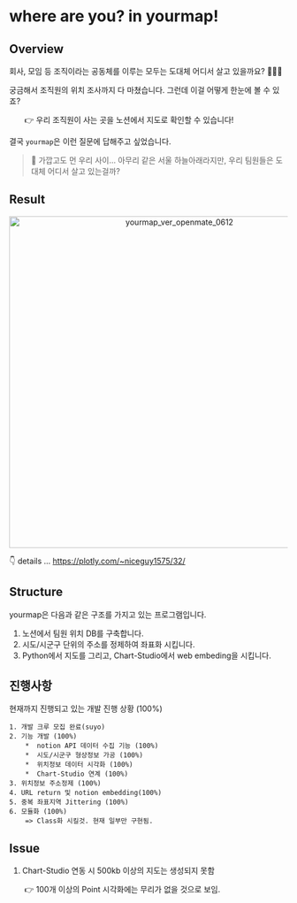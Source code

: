 # where are you? in yourmap!

## Overview

회사, 모임 등 조직이라는 공동체를 이루는 모두는 도대체 어디서 살고 있을까요? 🤷🏻‍♀️

궁금해서 조직원의 위치 조사까지 다 마쳤습니다. 그런데 이걸 어떻게 한눈에 볼 수 있죠?

&nbsp;&nbsp;&nbsp;&nbsp;&nbsp;&nbsp; 👉 우리 조직원이 사는 곳을 노션에서 지도로 확인할 수 있습니다!

결국 `yourmap`은 이런 질문에 답해주고 싶었습니다.

> 🤔 가깝고도 먼 우리 사이... 아무리 같은 서울 하늘아래라지만, 우리 팀원들은 도대체 어디서 살고 있는걸까?
 
 
## Result

<div>
    <a href="https://plotly.com/~niceguy1575/32/?share_key=R0pz3e7CrJBD4pSKM2azV6" target="_blank" title="yourmap_ver_openmate_0612" style="display: block; text-align: center;"><img src="https://plotly.com/~niceguy1575/32.png?share_key=R0pz3e7CrJBD4pSKM2azV6" alt="yourmap_ver_openmate_0612" style="max-width: 100%;width: 600px;"  width="600" onerror="this.onerror=null;this.src='https://plotly.com/404.png';" /></a>

👇 details ...
https://plotly.com/~niceguy1575/32/


 
## Structure
 yourmap은 다음과 같은 구조를 가지고 있는 프로그램입니다.
 

 
1.  노션에서 팀원 위치 DB를 구축합니다.
2. 시도/시군구 단위의 주소를 정제하여 좌표화 시킵니다.
3. Python에서 지도를 그리고, Chart-Studio에서 web embeding을 시킵니다.

## 진행사항
현재까지 진행되고 있는 개발 진행 상황 (100%)

	1. 개발 크루 모집 완료(suyo)
	2. 기능 개발 (100%)
		*  notion API 데이터 수집 기능 (100%)
		*  시도/시군구 형상정보 가공 (100%)
		*  위치정보 데이터 시각화 (100%)
		*  Chart-Studio 연계 (100%)
	3. 위치정보 주소정제 (100%)
	4. URL return 및 notion embedding(100%)
	5. 중복 좌표지역 Jittering (100%)
	6. 모듈화 (100%)
		=> Class화 시킬것. 현재 일부만 구현됨.

## Issue
1. Chart-Studio 연동 시 500kb 이상의 지도는 생성되지 못함

&nbsp;&nbsp;&nbsp;&nbsp;&nbsp;&nbsp; 👉 100개 이상의 Point 시각화에는 무리가 없을 것으로 보임.